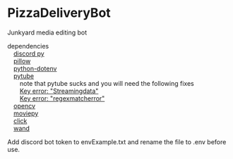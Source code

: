 # PizzaDeliveryBot
Junkyard media editing bot

dependencies  
  &emsp;[discord py](https://discordpy.readthedocs.io/en/stable/intro.html)  
  &emsp;[pillow](https://pillow.readthedocs.io/en/stable/installation.html)  
  &emsp;[python-dotenv](https://pypi.org/project/python-dotenv/)  
  &emsp;[pytube](https://pytube.io/en/latest/user/install.html)  
		&emsp;&emsp;note that pytube sucks and you will need the following fixes  
		&emsp;&emsp;[Key error: "Streamingdata"](https://github.com/pytube/pytube/issues/1553)  
		&emsp;&emsp;[Key error: "regexmatcherror"](https://stackoverflow.com/questions/70776558/pytube-exceptions-regexmatcherror-init-could-not-find-match-for-w-w)  
  &emsp;[opencv](https://pypi.org/project/opencv-python/)  
  &emsp;[moviepy](https://zulko.github.io/moviepy/install.html)  
  &emsp;[click](https://click.palletsprojects.com/en/8.1.x/)  
  &emsp;[wand](https://docs.wand-py.org/en/0.6.11/)  

Add discord bot token to envExample.txt and rename the file to .env before use.
